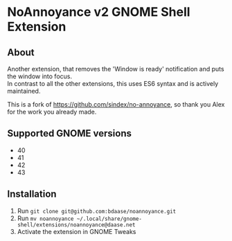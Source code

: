 # NoAnnoyance v2 GNOME Shell Extension

## About
Another extension, that removes the 'Window is ready' notification and puts the window into focus.  
In contrast to all the other extensions, this uses ES6 syntax and is actively maintained.

This is a fork of https://github.com/sindex/no-annoyance, so thank you Alex for the work you already made.

## Supported GNOME versions
- 40
- 41
- 42
- 43

## Installation
1. Run `git clone git@github.com:bdaase/noannoyance.git`
2. Run `mv noannoyance ~/.local/share/gnome-shell/extensions/noannoyance@daase.net`
3. Activate the extension in GNOME Tweaks
